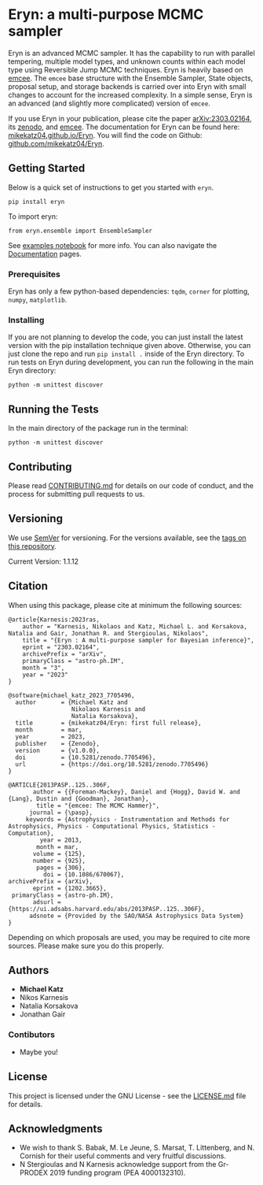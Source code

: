 # Eryn: a multi-purpose MCMC sampler

Eryn is an advanced MCMC sampler. It has the capability to run with parallel tempering, multiple model types, and unknown counts within each model type using Reversible Jump MCMC techniques. Eryn is heavily based on [emcee](https://emcee.readthedocs.io/en/stable/). The `emcee` base structure with the Ensemble Sampler, State objects, proposal setup, and storage backends is carried over into Eryn with small changes to account for the increased complexity. In a simple sense, Eryn is an advanced (and slightly more complicated) version of `emcee`. 

If you use Eryn in your publication, please cite the paper [arXiv:2303.02164](https://arxiv.org/abs/2303.02164), its [zenodo](https://zenodo.org/record/7705496#.ZAhzukJKjlw), and [emcee](https://emcee.readthedocs.io/en/stable/). The documentation for Eryn can be found here: [mikekatz04.github.io/Eryn](https://mikekatz04.github.io/Eryn). You will find the code on Github: [github.com/mikekatz04/Eryn](https://github.com/mikekatz04/Eryn). 

## Getting Started

Below is a quick set of instructions to get you started with `eryn`.

```
pip install eryn
```
To import eryn:

```
from eryn.ensemble import EnsembleSampler
```

See [examples notebook](https://github.com/mikekatz04/Eryn/blob/main/examples/Eryn_tutorial.ipynb) for more info. You can also navigate the [Documentation](https://mikekatz04.github.io/Eryn/html/index.html) pages.


### Prerequisites

Eryn has only a few python-based dependencies: `tqdm`, `corner` for plotting, `numpy`, `matplotlib`. 

### Installing

If you are not planning to develop the code, you can just install the latest version with the pip installation technique given above. Otherwise, you can just clone the repo and run `pip install .` inside of the Eryn directory. To run tests on Eryn during development, you can run the following in the main Eryn directory:
```
python -m unittest discover
```


## Running the Tests

In the main directory of the package run in the terminal:
```
python -m unittest discover
```


## Contributing

Please read [CONTRIBUTING.md](CONTRIBUTING.md) for details on our code of conduct, and the process for submitting pull requests to us.

## Versioning

We use [SemVer](http://semver.org/) for versioning. For the versions available, see the [tags on this repository](https://github.com/BlackHolePerturbationToolkit/FastEMRIWaveforms/tags).

Current Version: 1.1.12

## Citation

When using this package, please cite at minimum the following sources:

```
@article{Karnesis:2023ras,
    author = "Karnesis, Nikolaos and Katz, Michael L. and Korsakova, Natalia and Gair, Jonathan R. and Stergioulas, Nikolaos",
    title = "{Eryn : A multi-purpose sampler for Bayesian inference}",
    eprint = "2303.02164",
    archivePrefix = "arXiv",
    primaryClass = "astro-ph.IM",
    month = "3",
    year = "2023"
}

@software{michael_katz_2023_7705496,
  author       = {Michael Katz and
                  Nikolaos Karnesis and
                  Natalia Korsakova},
  title        = {mikekatz04/Eryn: first full release},
  month        = mar,
  year         = 2023,
  publisher    = {Zenodo},
  version      = {v1.0.0},
  doi          = {10.5281/zenodo.7705496},
  url          = {https://doi.org/10.5281/zenodo.7705496}
}

@ARTICLE{2013PASP..125..306F,
       author = {{Foreman-Mackey}, Daniel and {Hogg}, David W. and {Lang}, Dustin and {Goodman}, Jonathan},
        title = "{emcee: The MCMC Hammer}",
      journal = {\pasp},
     keywords = {Astrophysics - Instrumentation and Methods for Astrophysics, Physics - Computational Physics, Statistics - Computation},
         year = 2013,
        month = mar,
       volume = {125},
       number = {925},
        pages = {306},
          doi = {10.1086/670067},
archivePrefix = {arXiv},
       eprint = {1202.3665},
 primaryClass = {astro-ph.IM},
       adsurl = {https://ui.adsabs.harvard.edu/abs/2013PASP..125..306F},
      adsnote = {Provided by the SAO/NASA Astrophysics Data System}
}

```

Depending on which proposals are used, you may be required to cite more sources. Please make sure you do this properly. 

## Authors

* **Michael Katz**
* Nikos Karnesis
* Natalia Korsakova
* Jonathan Gair

### Contibutors

* Maybe you!

## License

This project is licensed under the GNU License - see the [LICENSE.md](LICENSE.md) file for details.

## Acknowledgments

* We wish to thank S. Babak, M. Le Jeune, S. Marsat, T. Littenberg, and N. Cornish for their useful comments and very fruitful discussions. 
* N Stergioulas and N Karnesis acknowledge  support from the Gr-PRODEX 2019 funding program (PEA 4000132310).

